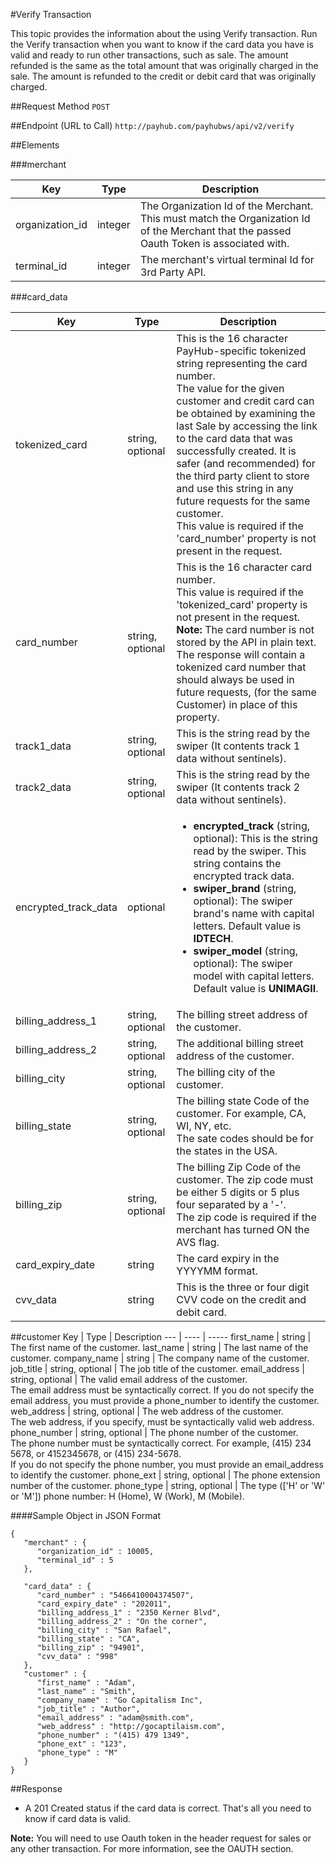 #Verify Transaction

This topic provides the information about the using Verify transaction. Run the Verify transaction when you want to know if the card data you have is valid and ready to run other transactions, such as sale. The amount refunded is the same as the total amount that was originally charged in the sale. The amount is refunded to the credit or debit card that was originally charged.

##Request Method
`POST`

##Endpoint (URL to Call)
`http://payhub.com/payhubws/api/v2/verify`

##Elements

###merchant

Key | Type | Description
--- | ---- | -----
organization_id	| integer | The Organization Id of the Merchant. This must match the Organization Id of the Merchant that the passed Oauth Token is associated with.
terminal_id | integer | The merchant's virtual terminal Id for 3rd Party API.

###card_data

Key | Type | Description
--- | ---- | -----
tokenized_card	| string, optional | This is the 16 character PayHub-specific tokenized string representing the card number. <br>The value for the given customer and credit card can be obtained by examining the last Sale by accessing the link to the card data that was successfully created. It is safer (and recommended) for the third party client to store and use this string in any future requests for the same customer. <br>This value is required if the 'card_number' property is not present in the request.
card_number  | string, optional | This is the 16 character card number. <br>This value is required if the 'tokenized_card' property is not present in the request.<br>**Note:** The card number is not stored by the API in plain text. The response will contain a tokenized card number that should always be used in future requests, (for the same Customer) in place of this property.
track1_data  | string, optional | This is the string read by the swiper (It contents track 1 data without sentinels).
track2_data  | string, optional | This is the string read by the swiper (It contents track 2 data without sentinels).
encrypted_track_data | optional |<ul><li>**encrypted_track** (string, optional): This is the string read by the swiper. This string contains the encrypted track data.</li><li>**swiper_brand** (string, optional): The swiper brand's name with capital letters. Default value is **IDTECH**.</li><li>**swiper_model** (string, optional): The swiper model with capital letters. Default value is **UNIMAGII**.</li></ul>
billing_address_1 | string, optional | The billing street address of the customer.
billing_address_2 | string, optional | The additional billing street address of the customer.
billing_city | string, optional | The billing city of the customer.
billing_state | string, optional | The billing state Code of the customer. For example, CA, WI, NY, etc. <br>The sate codes should be for the states in the USA.
billing_zip | string, optional | The billing Zip Code of the customer. The zip code must be either 5 digits or 5 plus four separated by a '-'. <br>The zip code is required if the merchant has turned ON the AVS flag.
card_expiry_date | string | The card expiry in the YYYYMM format.
cvv_data | string | This is the three or four digit CVV code on the credit and debit card.

##customer
Key | Type | Description
--- | ---- | -----
first_name	| string | The first name of the customer.
last_name | string | The last name of the customer.
company_name | string | The company name of the customer.
job_title | string, optional | The job title of the customer.
email_address | string, optional | The valid email address of the customer. <br>The email address must be syntactically correct. If you do not specify the email address, you must provide a phone_number to identify the customer.
web_address | string, optional | The web address of the customer. <br>The web address, if you specify, must be syntactically valid web address.
phone_number | string, optional | The phone number of the customer. <br> The phone number must be syntactically correct. For example, (415) 234 5678, or 4152345678, or (415) 234-5678. <br>If you do not specify the phone number, you must provide an email_address to identify the customer.
phone_ext | string, optional | The phone extension number of the customer.
phone_type | string, optional | The type (['H' or 'W' or 'M']) phone number: H (Home), W (Work), M (Mobile).


####Sample Object in JSON Format
```
{
   "merchant" : {
      "organization_id" : 10005,
      "terminal_id" : 5
   },

   "card_data" : {
      "card_number" : "5466410004374507",
      "card_expiry_date" : "202011",
      "billing_address_1" : "2350 Kerner Blvd",
      "billing_address_2" : "On the corner",
      "billing_city" : "San Rafael",
      "billing_state" : "CA",
      "billing_zip" : "94901",
      "cvv_data" : "998"
   },
   "customer" : {
      "first_name" : "Adam",
      "last_name" : "Smith",
      "company_name" : "Go Capitalism Inc",
      "job_title" : "Author",
      "email_address" : "adam@smith.com",
      "web_address" : "http://gocaptilaism.com",
      "phone_number" : "(415) 479 1349",
      "phone_ext" : "123",
      "phone_type" : "M"
   }
}
```

##Response
* A 201 Created status if the card data is correct. That's all you need to know if card data is valid.

**Note:** You will need to use Oauth token in the header request for sales or any other transaction. For more information, see the OAUTH section.
